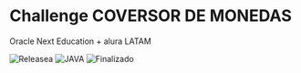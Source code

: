 # **Challenge COVERSOR DE MONEDAS**

Oracle Next Education + alura LATAM

![Releasea](https://img.shields.io/badge/Release%20Date:-Mayo/2024-white)
![JAVA](https://img.shields.io/badge/JAVA-red)
![Finalizado](https://img.shields.io/badge/Status:-Demo-white)



























